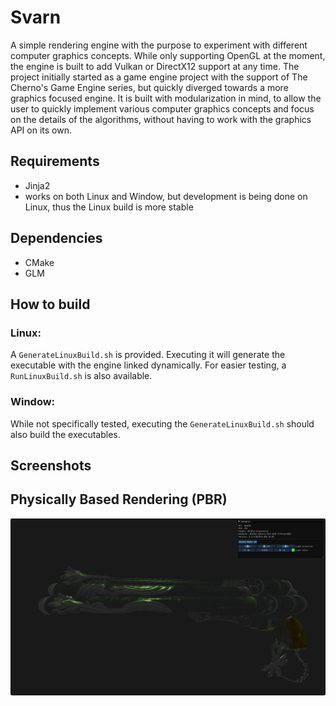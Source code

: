 # Svarn

A simple rendering engine with the purpose to experiment with different computer graphics concepts. While only supporting OpenGL at the moment, the engine is built to add Vulkan or DirectX12 support at any time. 
The project initially started as a game engine project with the support of The Cherno's Game Engine series, but quickly diverged towards a more graphics focused engine. 
It is built with modularization in mind, to allow the user to quickly implement various computer graphics concepts and focus on the details of the algorithms, without having to work with the graphics API on its own.

## Requirements
- Jinja2
- works on both Linux and Window, but development is being done on Linux, thus the Linux build is more stable

## Dependencies
- CMake
- GLM

## How to build
### Linux:
A `GenerateLinuxBuild.sh` is provided. Executing it will generate the executable with the engine linked dynamically. 
For easier testing, a `RunLinuxBuild.sh` is also available. 

### Window:
While not specifically tested, executing the `GenerateLinuxBuild.sh` should also build the executables.

## Screenshots
## **Physically Based Rendering (PBR)**
![PBR-based Green Cerberus Gun](./screenshots/0.png)
